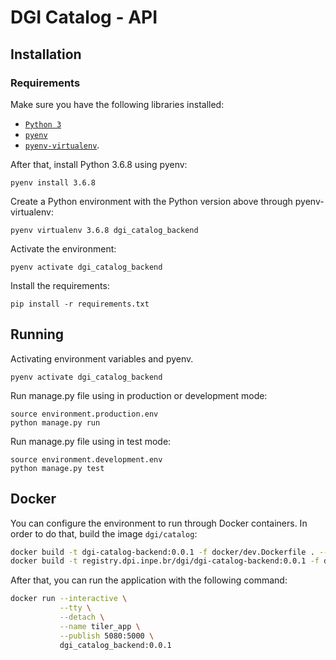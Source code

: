 # DGI Catalog - API

## Installation

### Requirements

Make sure you have the following libraries installed:

- [`Python 3`](https://www.python.org/)
- [`pyenv`](https://github.com/pyenv/pyenv#basic-github-checkout)
- [`pyenv-virtualenv`](https://github.com/pyenv/pyenv-virtualenv#installing-as-a-pyenv-plugin).

After that, install Python 3.6.8 using pyenv:

```
pyenv install 3.6.8
```

Create a Python environment with the Python version above through pyenv-virtualenv:

```
pyenv virtualenv 3.6.8 dgi_catalog_backend
```

Activate the environment:

```
pyenv activate dgi_catalog_backend
```

Install the requirements:

```
pip install -r requirements.txt
```

## Running

Activating environment variables and pyenv.

```
pyenv activate dgi_catalog_backend
```

Run manage.py file using in production or development mode:

```
source environment.production.env
python manage.py run
```

Run manage.py file using in test mode:

```
source environment.development.env
python manage.py test
```


## Docker

You can configure the environment to run through Docker containers. In order to do that, build the image `dgi/catalog`:

```bash
docker build -t dgi-catalog-backend:0.0.1 -f docker/dev.Dockerfile . --no-cache
docker build -t registry.dpi.inpe.br/dgi/dgi-catalog-backend:0.0.1 -f docker/prod.Dockerfile . --no-cache
```

After that, you can run the application with  the following command:

```bash
docker run --interactive \
           --tty \
           --detach \
           --name tiler_app \
           --publish 5080:5000 \
           dgi_catalog_backend:0.0.1
```
